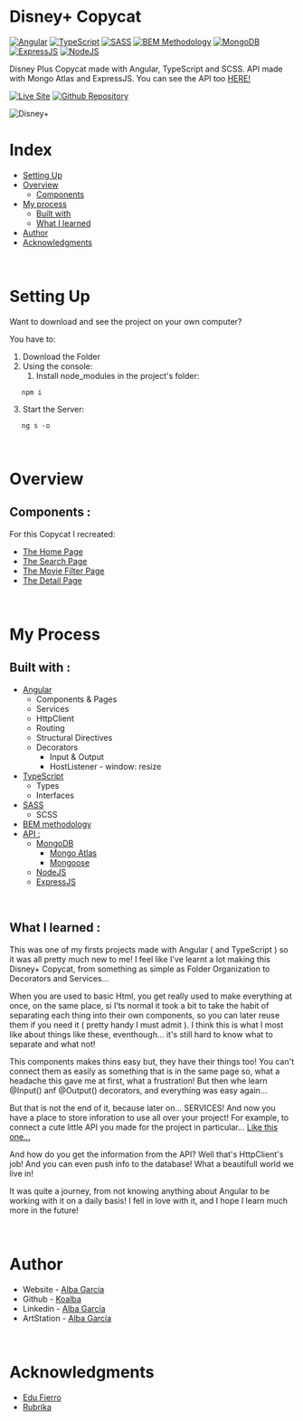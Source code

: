 # Disney+ Copycat

[![Angular](https://img.shields.io/static/v1?label=&message=Angular&color=DD0031&logo=angular&logoColor=white&style=for-the-badge)](https://angular.io/)
[![TypeScript](https://img.shields.io/static/v1?label=&message=TypeScript&color=3178C6&logo=typescript&logoColor=white&style=for-the-badge)](https://www.typescriptlang.org/)
[![SASS](https://img.shields.io/static/v1?label=&message=SASS&color=CC6699&logo=sass&logoColor=white&style=for-the-badge)](https://www.typescriptlang.org/)
[![BEM Methodology](https://img.shields.io/static/v1?label=&message=BEM%20Methodology&color=17A1E6&logo=bem&logoColor=white&style=for-the-badge)](http://getbem.com/)
[![MongoDB](https://img.shields.io/static/v1?label=&message=MongoDB&color=47A248&logo=mongodb&logoColor=white&style=for-the-badge)](https://www.mongodb.com/es)
[![ExpressJS](https://img.shields.io/static/v1?label=&message=ExpressJS&color=F0D91E&logo=express&logoColor=black&style=for-the-badge)](https://expressjs.com/es/)
[![NodeJS](https://img.shields.io/static/v1?label=&message=NodeJS&color=339933&logo=nodedotjs&logoColor=white&style=for-the-badge)](https://nodejs.org/en/)

Disney Plus Copycat made with Angular, TypeScript and SCSS. API made with Mongo Atlas and ExpressJS. You can see the API too [HERE!](https://github.com/koalba/DisneyPlus_API)

[![Live Site](https://img.shields.io/static/v1?label=&message=Live%20Site&color=0ABF53&style=for-the-badge)](https://disney-plus-copycat.vercel.app/)
[![Github Repository](https://img.shields.io/static/v1?label=&message=Github%20Repository&color=0ABF53&style=for-the-badge&logo=github&logoColor=white)](https://github.com/koalba/DisneyPlus_Copycat)

![Disney+](https://user-images.githubusercontent.com/34134103/171468870-476c9942-485f-458c-ba82-4406479a4365.jpg)

# Index

- [Setting Up](#setting-up)
- [Overview](#overview)
  - [Components](#components)
- [My process](#my-process)
  - [Built with](#built-with)
  - [What I learned](#what-i-learned)
- [Author](#author)
- [Acknowledgments](#acknowledgments)

<p>&nbsp;</p>

# Setting Up

Want to download and see the project on your own computer?

You have to:

1. Download the Folder
2. Using the console:
   1. Install node_modules in the project's folder:

```
   npm i
```

3. Start the Server:

```
   ng s -o
```

<p>&nbsp;</p>

# Overview

## Components :

For this Copycat I recreated:

- [The Home Page](https://disney-plus-copycat.vercel.app/)
- [The Search Page](https://disney-plus-copycat.vercel.app/search)
- [The Movie Filter Page](https://disney-plus-copycat.vercel.app/movies)
- [The Detail Page](https://disney-plus-copycat.vercel.app/movies/628628211809e29b6438b8c1)

<p>&nbsp;</p>

# My Process

## Built with :

- [Angular](https://angular.io/)
  - Components & Pages
  - Services
  - HttpClient
  - Routing
  - Structural Directives
  - Decorators
    - Input & Output
    - HostListener - window: resize
- [TypeScript](https://www.typescriptlang.org/)
  - Types
  - Interfaces
- [SASS](https://sass-lang.com/)
  - SCSS
- [BEM methodology](http://getbem.com/)
- [API :](https://github.com/koalba/DisneyPlus_API)
  - [MongoDB](https://www.mongodb.com/es)
    - [Mongo Atlas](https://www.mongodb.com/cloud/atlas/lp/try2?utm_source=google&utm_campaign=gs_emea_spain_search_core_brand_atlas_desktop&utm_term=mongo%20atlas&utm_medium=cpc_paid_search&utm_ad=e&utm_ad_campaign_id=12212624563&adgroup=115749706943&gclid=CjwKCAjw7cGUBhA9EiwArBAvouj0Dg70A3cQP_dPLQAHqR8xvC2PysrR09YofRBvdH5d58-CgNTQ1RoCGVYQAvD_BwE)
    - [Mongoose](https://mongoosejs.com/)
  - [NodeJS](https://nodejs.org/en/)
  - [ExpressJS](https://expressjs.com/es/)

<p>&nbsp;</p>

## What I learned :

This was one of my firsts projects made with Angular ( and TypeScript ) so it was all pretty much new to me! I feel like I've learnt a lot making this Disney+ Copycat, from something as simple as Folder Organization to Decorators and Services...

When you are used to basic Html, you get really used to make everything at once, on the same place, si I'ts normal it took a bit to take the habit of separating each thing into their own components, so you can later reuse them if you need it ( pretty handy I must admit ). I think this is what I most like about things like these, eventhough... it's still hard to know what to separate and what not!

This components makes thins easy but, they have their things too! You can't connect them as easily as something that is in the same page so, what a headache this gave me at first, what a frustration! But then whe learn @Input() anf @Output() decorators, and everything was easy again...

But that is not the end of it, because later on... SERVICES! And now you have a place to store inforation to use all over your project! For example, to connect a cute little API you made for the project in particular... [Like this one...](https://github.com/koalba/DisneyPlus_API)

And how do you get the information from the API? Well that's HttpClient's job! And you can even push info to the database! What a beautifull world we live in!

It was quite a journey, from not knowing anything about Angular to be working with it on a daily basis! I fell in love with it, and I hope I learn much more in the future!

<p>&nbsp;</p>

# Author

- Website - [Alba García](https://koalba.com/)
- Github - [Koalba](https://github.com/koalba)
- Linkedin - [Alba García](https://es.linkedin.com/in/koalba)
- ArtStation - [Alba García](https://www.artstation.com/koal_art)

<p>&nbsp;</p>

# Acknowledgments

- [Edu Fierro](https://www.youtube.com/c/EduardoFierroPro)
- [Rubrika](https://rubrika.es/)
